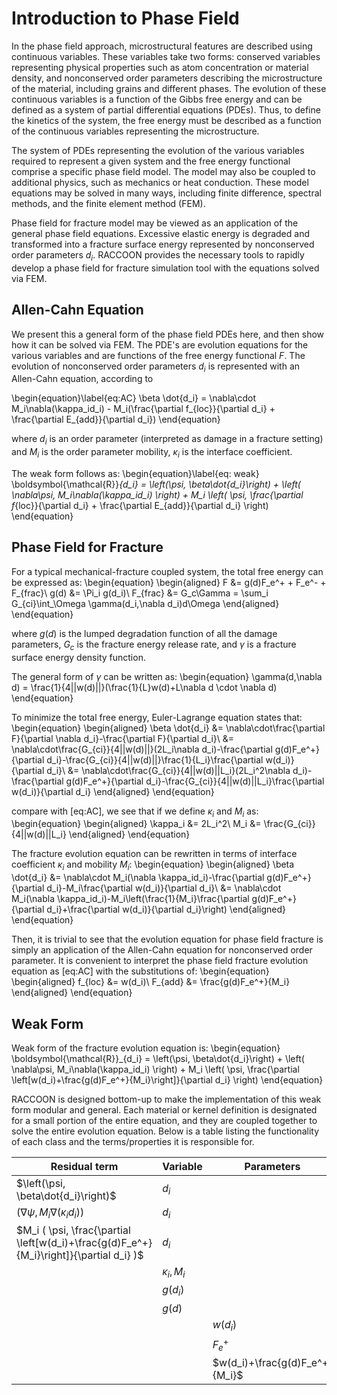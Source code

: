 # Introduction to Phase Field

In the phase field approach, microstructural features are described using continuous variables.
These variables take two forms: conserved variables representing physical properties such as atom
concentration or material density, and nonconserved order parameters describing the microstructure of
the material, including grains and different phases.  The evolution of these continuous variables is
a function of the Gibbs free energy and can be defined as a system of partial differential equations
(PDEs). Thus, to define the kinetics of the system, the free energy must be described as a function
of the continuous variables representing the microstructure.

The system of PDEs representing the evolution of the various variables required to represent a given
system and the free energy functional comprise a specific phase field model. The model may also be
coupled to additional physics, such as mechanics or heat conduction. These model equations may be
solved in many ways, including finite difference, spectral methods, and the finite element method
(FEM).

Phase field for fracture model may be viewed as an application of the general phase field equations.
Excessive elastic energy is degraded and transformed into a fracture surface energy represented by
nonconserved order parameters $d_i$. RACCOON provides the necessary tools to rapidly develop a phase field
for fracture simulation tool with the equations solved via FEM.

## Allen-Cahn Equation

We present this a general form of the phase field PDEs here, and then show how it can be solved via
FEM. The PDE's are evolution equations for the various variables and are functions of the free
energy functional $F$. The evolution of nonconserved order parameters $d_i$ is represented with an Allen-Cahn
equation, according to

\begin{equation}\label{eq:AC}
\beta \dot{d_i} = \nabla\cdot M_i\nabla(\kappa_id_i) - M_i(\frac{\partial f_{loc}}{\partial d_i} + \frac{\partial E_{add}}{\partial d_i})
\end{equation}

where $d_i$ is an order parameter (interpreted as damage in a fracture setting) and $M_i$ is the order parameter mobility, $\kappa_i$ is the interface coefficient.

The weak form follows as:
\begin{equation}\label{eq: weak}
\boldsymbol{\mathcal{R}}_{d_i} = \left(\psi, \beta\dot{d_i}\right) + \left( \nabla\psi, M_i\nabla(\kappa_id_i) \right) + M_i \left( \psi, \frac{\partial f_{loc}}{\partial d_i} + \frac{\partial E_{add}}{\partial d_i} \right)
\end{equation}

## Phase Field for Fracture

For a typical mechanical-fracture coupled system, the total free energy can be expressed as:
\begin{equation}
\begin{aligned}
F &= g(d)F_e^+ + F_e^- + F_{frac}\\
g(d) &= \Pi_i g(d_i)\\
F_{frac} &= G_c\Gamma = \sum_i G_{ci}\int_\Omega \gamma(d_i,\nabla d_i)d\Omega
\end{aligned}
\end{equation}

where $g(d)$ is the lumped degradation function of all the damage parameters, $G_c$ is the fracture energy release rate, and
$\gamma$ is a fracture surface energy density function.

The general form of $\gamma$ can be written as:
\begin{equation}
\gamma(d,\nabla d) = \frac{1}{4||w(d)||}(\frac{1}{L}w(d)+L\nabla d \cdot \nabla d)
\end{equation}

To minimize the total free energy, Euler-Lagrange equation states that:
\begin{equation}
\begin{aligned}
\beta \dot{d_i} &= \nabla\cdot\frac{\partial F}{\partial \nabla d_i}-\frac{\partial F}{\partial d_i}\\
&= \nabla\cdot\frac{G_{ci}}{4||w(d)||}(2L_i\nabla d_i)-\frac{\partial g(d)F_e^+}{\partial d_i}-\frac{G_{ci}}{4||w(d)||}\frac{1}{L_i}\frac{\partial w(d_i)}{\partial d_i}\\
&= \nabla\cdot\frac{G_{ci}}{4||w(d)||L_i}(2L_i^2\nabla d_i)-\frac{\partial g(d)F_e^+}{\partial d_i}-\frac{G_{ci}}{4||w(d)||L_i}\frac{\partial w(d_i)}{\partial d_i}
\end{aligned}
\end{equation}

compare with [eq:AC], we see that if we define $\kappa_i$ and $M_i$ as:
\begin{equation}
\begin{aligned}
\kappa_i &= 2L_i^2\\
M_i &= \frac{G_{ci}}{4||w(d)||L_i}
\end{aligned}
\end{equation}

The fracture evolution equation can be rewritten in terms of interface coefficient $\kappa_i$ and mobility $M_i$:
\begin{equation}
\begin{aligned}
\beta \dot{d_i} &= \nabla\cdot M_i(\nabla \kappa_id_i)-\frac{\partial g(d)F_e^+}{\partial d_i}-M_i\frac{\partial w(d_i)}{\partial d_i}\\
&= \nabla\cdot M_i(\nabla \kappa_id_i)-M_i\left(\frac{1}{M_i}\frac{\partial g(d)F_e^+}{\partial d_i}+\frac{\partial w(d_i)}{\partial d_i}\right)
\end{aligned}
\end{equation}

Then, it is trivial to see that the evolution equation for phase field fracture is simply an application of the Allen-Cahn equation for nonconserved order parameter.
It is convenient to interpret the phase field fracture evolution equation as [eq:AC] with the substitutions of:
\begin{equation}
\begin{aligned}
f_{loc} &= w(d_i)\\
F_{add} &= \frac{g(d)F_e^+}{M_i}
\end{aligned}
\end{equation}

## Weak Form

Weak form of the fracture evolution equation is:
\begin{equation}
\boldsymbol{\mathcal{R}}_{d_i} = \left(\psi, \beta\dot{d_i}\right) + \left( \nabla\psi, M_i\nabla(\kappa_id_i) \right) + M_i \left( \psi, \frac{\partial \left[w(d_i)+\frac{g(d)F_e^+}{M_i}\right]}{\partial d_i} \right)
\end{equation}

RACCOON is designed bottom-up to make the implementation of this weak form modular and general. Each material or kernel definition is designated for a small portion of the entire equation, and they are coupled together to solve the entire evolution equation. Below is a table listing the functionality of each class and the terms/properties it is responsible for.

| Residual term | Variable | Parameters | Energy derivative | Kernel |
| - | - | - | - | - |
$\left(\psi, \beta\dot{d_i}\right)$ | $d_i$ | | | [`MaterialTimeDerivative`](/MaterialTimeDerivative.md) |
$\left( \nabla\psi, M_i\nabla(\kappa_id_i) \right)$ | $d_i$ | | | [`ACInterface`](/ACInterface.md) |
$M_i ( \psi, \frac{\partial \left[w(d_i)+\frac{g(d)F_e^+}{M_i}\right]}{\partial d_i} )$ | $d_i$ | | | [`AllenCahn`](/AllenCahn.md) |
 | | $\kappa_i,M_i$ | | [`BrittleFractureMaterial`](/BrittleFractureMaterial.md) |
 | | $g(d_i)$ | | [`DerivativeParsedMaterial`](/DerivativeParsedMaterial.md) |
 | | $g(d)$ | | [`LumpedDegradation`](/LumpedDegradation.md) |
 | | | $w(d_i)$ | [`DerivativeParsedMaterial`](/DerivativeParsedMaterial.md) |
 | | | $F_e^+$ | [`LinearElasticDegradedStress`](/LinearElasticDegradedStress.md) |
 | | | $w(d_i)+\frac{g(d)F_e^+}{M_i}$ | [`FractureDrivingForce`](/FractureDrivingForce.md) |
